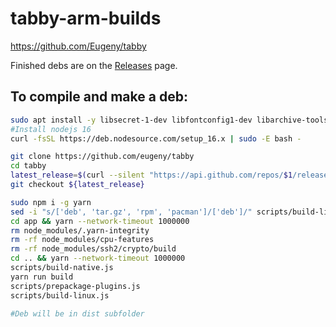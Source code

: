 # tabby-arm-builds
https://github.com/Eugeny/tabby

Finished debs are on the [Releases](https://github.com/Jai-JAP/tabby-arm-builds/releases) page.

## To compile and make a deb:
```bash
sudo apt install -y libsecret-1-dev libfontconfig1-dev libarchive-tools
#Install nodejs 16
curl -fsSL https://deb.nodesource.com/setup_16.x | sudo -E bash -

git clone https://github.com/eugeny/tabby
cd tabby
latest_release=$(curl --silent "https://api.github.com/repos/$1/releases/latest" | jq -r '.tag_name')
git checkout ${latest_release}

sudo npm i -g yarn
sed -i "s/['deb', 'tar.gz', 'rpm', 'pacman']/['deb']/" scripts/build-linux.js
cd app && yarn --network-timeout 1000000
rm node_modules/.yarn-integrity
rm -rf node_modules/cpu-features
rm -rf node_modules/ssh2/crypto/build  
cd .. && yarn --network-timeout 1000000
scripts/build-native.js
yarn run build
scripts/prepackage-plugins.js
scripts/build-linux.js

#Deb will be in dist subfolder
```
